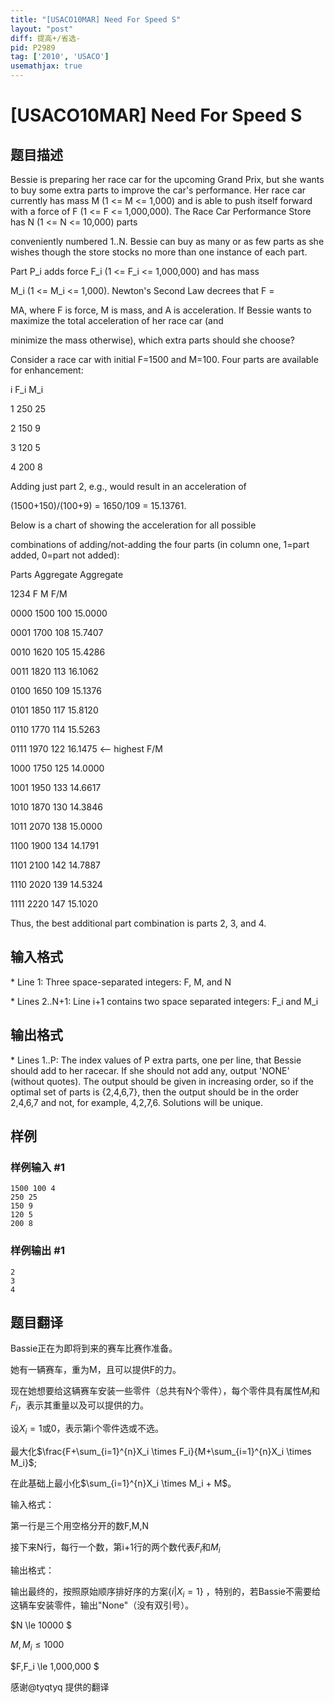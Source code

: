 ```yaml
---
title: "[USACO10MAR] Need For Speed S"
layout: "post"
diff: 提高+/省选-
pid: P2989
tag: ['2010', 'USACO']
usemathjax: true
---
```


# [USACO10MAR] Need For Speed S
## 题目描述

Bessie is preparing her race car for the upcoming Grand Prix, but she wants to buy some extra parts to improve the car's performance. Her race car currently has mass M (1 <= M <= 1,000) and is able to push itself forward with a force of F (1 <= F <= 1,000,000). The Race Car Performance Store has N (1 <= N <= 10,000) parts

conveniently numbered 1..N. Bessie can buy as many or as few parts as she wishes though the store stocks no more than one instance of each part.

Part P\_i adds force F\_i (1 <= F\_i <= 1,000,000) and has mass

M\_i (1 <= M\_i <= 1,000). Newton's Second Law decrees that F =

MA, where F is force, M is mass, and A is acceleration. If Bessie wants to maximize the total acceleration of her race car (and

minimize the mass otherwise), which extra parts should she choose?

Consider a race car with initial F=1500 and M=100. Four parts are available for enhancement:

i  F\_i  M\_i

1  250   25

2  150    9

3  120    5

4  200    8

Adding just part 2, e.g., would result in an acceleration of

(1500+150)/(100+9) = 1650/109 = 15.13761. 

Below is a chart of showing the acceleration for all possible 

combinations of adding/not-adding the four parts (in column one, 1=part added, 0=part not added): 

Parts   Aggregate   Aggregate

1234        F           M       F/M

0000      1500         100    15.0000

0001      1700         108    15.7407

0010      1620         105    15.4286

0011      1820         113    16.1062

0100      1650         109    15.1376

0101      1850         117    15.8120

0110      1770         114    15.5263

0111      1970         122    16.1475 <-- highest F/M 

1000      1750         125    14.0000

1001      1950         133    14.6617

1010      1870         130    14.3846

1011      2070         138    15.0000

1100      1900         134    14.1791

1101      2100         142    14.7887

1110      2020         139    14.5324

1111      2220         147    15.1020

Thus, the best additional part combination is parts 2, 3, and 4.

## 输入格式

\* Line 1: Three space-separated integers: F, M, and N

\* Lines 2..N+1: Line i+1 contains two space separated integers: F\_i and M\_i

## 输出格式

\* Lines 1..P: The index values of P extra parts, one per line, that Bessie should add to her racecar. If she should not add any, output 'NONE' (without quotes). The output should be given in increasing order, so if the optimal set of parts is {2,4,6,7}, then the output should be in the order 2,4,6,7 and not, for example, 4,2,7,6. Solutions will be unique.

## 样例

### 样例输入 #1
```
1500 100 4 
250 25 
150 9 
120 5 
200 8 

```
### 样例输出 #1
```
2 
3 
4 

```
## 题目翻译

Bassie正在为即将到来的赛车比赛作准备。

她有一辆赛车，重为M，且可以提供F的力。

现在她想要给这辆赛车安装一些零件（总共有N个零件），每个零件具有属性$M_i$和$F_i$，表示其重量以及可以提供的力。

设$X_i = 1\text{或}0$，表示第i个零件选或不选。

最大化$\frac{F+\sum_{i=1}^{n}X_i \times F_i}{M+\sum_{i=1}^{n}X_i \times M_i}$;

在此基础上最小化$\sum_{i=1}^{n}X_i \times M_i + M$。

输入格式：

第一行是三个用空格分开的数F,M,N

接下来N行，每行一个数，第i+1行的两个数代表$F_i$和$M_i$

输出格式：

输出最终的，按照原始顺序排好序的方案$\{i | X_i = 1\}$ ，特别的，若Bassie不需要给这辆车安装零件，输出"None"（没有双引号）。

$N \le 10000 $

$M,M_i\le1000$

$F,F_i \le 1,000,000 $


感谢@tyqtyq 提供的翻译
